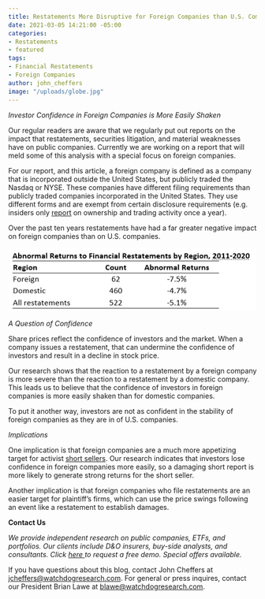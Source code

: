 ```yaml
---
title: Restatements More Disruptive for Foreign Companies than U.S. Companies
date: 2021-03-05 14:21:00 -05:00
categories:
- Restatements
- featured
tags:
- Financial Restatements
- Foreign Companies
author: john_cheffers
image: "/uploads/globe.jpg"
---
```


*Investor Confidence in Foreign Companies is More Easily Shaken*

Our regular readers are aware that we regularly put out reports on the impact that restatements, securities litigation, and material weaknesses have on public companies. Currently we are working on a report that will meld some of this analysis with a special focus on foreign companies.

For our report, and this article, a foreign company is defined as a company that is incorporated outside the United States, but publicly traded the Nasdaq or NYSE. These companies have different filing requirements than publicly traded companies incorporated in the United States. They use different forms and are exempt from certain disclosure requirements (e.g. insiders only [report](https://blog.watchdogresearch.com/posts/america-runs-from-luckin-insider-trading-and-stock-pledging/) on ownership and trading activity once a year).

Over the past ten years restatements have had a far greater negative impact on foreign companies than on U.S. companies.

![Restatements Returns by Region.png](/uploads/Restatements%20Returns%20by%20Region.png)

*A Question of Confidence*

Share prices reflect the confidence of investors and the market. When a company issues a restatement, that can undermine the confidence of investors and result in a decline in stock price.

Our research shows that the reaction to a restatement by a foreign company is more severe than the reaction to a restatement by a domestic company. This leads us to believe that the confidence of investors in foreign companies is more easily shaken than for domestic companies.

To put it another way, investors are not as confident in the stability of foreign companies as they are in of U.S. companies.

*Implications*

One implication is that foreign companies are a much more appetizing target for activist [short sellers](https://blog.watchdogresearch.com/posts/2020-short-reports-fuel-lawsuits-against-chinese-companies/). Our research indicates that investors lose confidence in foreign companies more easily, so a damaging short report is more likely to generate strong returns for the short seller.

Another implication is that foreign companies who file restatements are an easier target for plaintiff’s firms, which can use the price swings following an event like a restatement to establish damages.

**Contact Us**

*We provide independent research on public companies, ETFs, and portfolios.  Our clients include D&O insurers, buy-side analysts, and consultants.  Click [here ](http://ec2-52-26-194-35.us-west-2.compute.amazonaws.com/x/d?c=10148055&l=8f486791-a4a8-4367-af11-bf1f39ebc6c7&r=dc393d8e-9c53-4da8-a628-9317a0b2abeb) to request a free demo. Special offers available.*

If you have questions about this blog, contact John Cheffers at jcheffers@watchdogresearch.com. For general or press inquires, contact our President Brian Lawe at blawe@watchdogresearch.com.